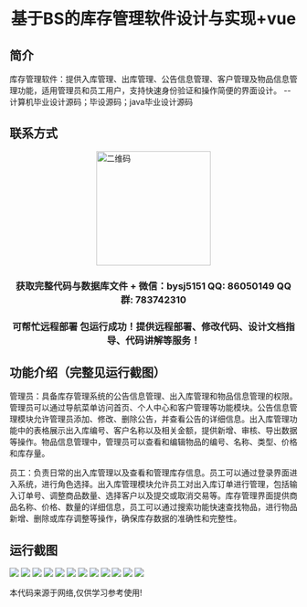 <p><h1 align="center">基于BS的库存管理软件设计与实现+vue</h1></p>

## 简介
库存管理软件：提供入库管理、出库管理、公告信息管理、客户管理及物品信息管理功能，适用管理员和员工用户，支持快速身份验证和操作简便的界面设计。    --计算机毕业设计源码；毕设源码；java毕业设计源码


## 联系方式
<img src="https://bs-1329754181.cos.ap-shanghai.myqcloud.com/wx.jpg" alt="二维码" style="display: block; margin: 0 auto;" width="200px">
<p><h3 align="center">获取完整代码与数据库文件 + 微信：bysj5151 QQ: 86050149 QQ群: 783742310</h3></p>
<p><h3 align="center">可帮忙远程部署 包运行成功！提供远程部署、修改代码、设计文档指导、代码讲解等服务！</h3></p>

## 功能介绍（完整见运行截图）
管理员：具备库存管理系统的公告信息管理、出入库管理和物品信息管理的权限。管理员可以通过导航菜单访问首页、个人中心和客户管理等功能模块。公告信息管理模块允许管理员添加、修改、删除公告，并查看公告的详细信息。出入库管理功能中的表格展示出入库编号、客户名称以及相关金额，提供新增、审核、导出数据等操作。物品信息管理中，管理员可以查看和编辑物品的编号、名称、类型、价格和库存量。

员工：负责日常的出入库管理以及查看和管理库存信息。员工可以通过登录界面进入系统，进行角色选择。出入库管理模块允许员工对出入库订单进行管理，包括输入订单号、调整商品数量、选择客户以及提交或取消交易等。库存管理界面提供商品名称、价格、数量的详细信息，员工可以通过搜索功能快速查找物品，进行物品新增、删除或库存调整等操作，确保库存数据的准确性和完整性。


## 运行截图
![](https://bs-1329754181.cos.ap-shanghai.myqcloud.com/ssm/InventoryManagementSystem2/img/001.jpg)
![](https://bs-1329754181.cos.ap-shanghai.myqcloud.com/ssm/InventoryManagementSystem2/img/002.jpg)
![](https://bs-1329754181.cos.ap-shanghai.myqcloud.com/ssm/InventoryManagementSystem2/img/003.jpg)
![](https://bs-1329754181.cos.ap-shanghai.myqcloud.com/ssm/InventoryManagementSystem2/img/004.jpg)
![](https://bs-1329754181.cos.ap-shanghai.myqcloud.com/ssm/InventoryManagementSystem2/img/005.jpg)
![](https://bs-1329754181.cos.ap-shanghai.myqcloud.com/ssm/InventoryManagementSystem2/img/006.jpg)
![](https://bs-1329754181.cos.ap-shanghai.myqcloud.com/ssm/InventoryManagementSystem2/img/007.jpg)
![](https://bs-1329754181.cos.ap-shanghai.myqcloud.com/ssm/InventoryManagementSystem2/img/008.jpg)
![](https://bs-1329754181.cos.ap-shanghai.myqcloud.com/ssm/InventoryManagementSystem2/img/009.jpg)
![](https://bs-1329754181.cos.ap-shanghai.myqcloud.com/ssm/InventoryManagementSystem2/img/010.jpg)
![](https://bs-1329754181.cos.ap-shanghai.myqcloud.com/ssm/InventoryManagementSystem2/img/011.jpg)
![](https://bs-1329754181.cos.ap-shanghai.myqcloud.com/ssm/InventoryManagementSystem2/img/012.jpg)

<p>本代码来源于网络,仅供学习参考使用!</p>
